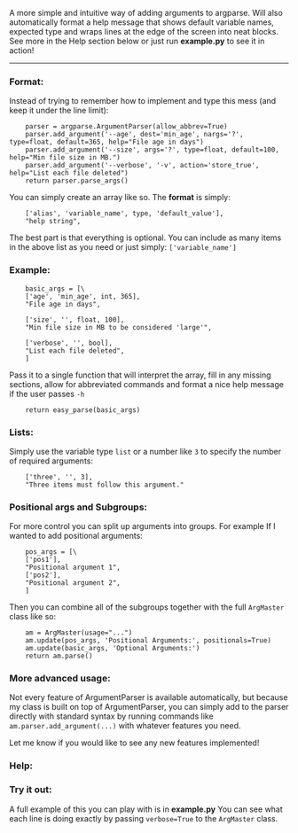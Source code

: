 A more simple and intuitive way of adding arguments to argparse. Will also automatically format a help message that shows default variable names, expected type and wraps lines at the edge of the screen into neat blocks. See more in the Help section below or just run **example.py** to see it in action!

---

### Format:

Instead of trying to remember how to implement and type this mess (and keep it under the line limit):

```
    parser = argparse.ArgumentParser(allow_abbrev=True)
    parser.add_argument('--age', dest='min_age', nargs='?', type=float, default=365, help="File age in days")
    parser.add_argument('--size', args='?', type=float, default=100, help="Min file size in MB.")
    parser.add_argument('--verbose', '-v', action='store_true', help="List each file deleted")
    return parser.parse_args()

```

You can simply create an array like so. The **format** is simply:

```
	['alias', 'variable_name', type, 'default_value'],
	"help string",
```

The best part is that everything is optional. You can include as many items in the above list as you need or just simply: `['variable_name']`



### Example:

```
	basic_args = [\
	['age', 'min_age', int, 365],
	"File age in days",

	['size', '', float, 100],
	"Min file size in MB to be considered 'large'",

	['verbose', '', bool],
	"List each file deleted",
	]
```

Pass it to a single function that will interpret the array, fill in any missing sections, allow for abbreviated commands and format a nice help message if the user passes `-h`

```
	return easy_parse(basic_args)
```

### Lists:

Simply use the variable type `list` or a number like `3` to specify the number of required arguments:

```
	['three', '', 3],
	"Three items must follow this argument."
```

### Positional args and Subgroups:

For more control you can split up arguments into groups. For example If I wanted to add positional arguments:

```
	pos_args = [\
	['pos1'],
	"Positional argument 1",
	['pos2'],
	"Positional argument 2",
	]
```

Then you can combine all of the subgroups together with the full `ArgMaster` class like so:

```
	am = ArgMaster(usage="...")
	am.update(pos_args, 'Positional Arguments:', positionals=True)
	am.update(basic_args, 'Optional Arguments:')
	return am.parse()
```

### More advanced usage:

Not every feature of ArgumentParser is available automatically, but because my class is built on top of ArgumentParser, you can simply add to the parser directly with standard syntax by running commands like `am.parser.add_argument(...)` with whatever features you need.

Let me know if you would like to see any new features implemented!


### Help:



### Try it out:

A full example of this you can play with is in **example.py**
You can see what each line is doing exactly by passing `verbose=True` to the `ArgMaster` class.

